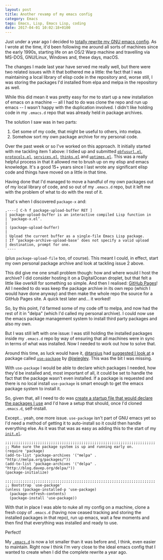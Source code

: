 ```yaml
---
layout: post
title: Another revamp of my emacs config
category: Emacs
tags: Emacs, Lisp, Emacs Lisp, coding
date: 2017-04-01 10:02:18+0100
---
```


Just under a year ago I decided to
[totally rewrite my GNU emacs config](/2016/05/26/starting_fresh_with_gnu_emacs.html).
As I wrote at the time, it'd been following me around all sorts of machines
since the early 1990s, starting life on an OS/2 Warp machine and travelling
via MS-DOS, GNU/Linux, Windows and, these days, macOS.

The changes I made last year have served me really well, but there were two
related issues with it that bothered me a little: the fact that I was
maintaining a local library of elisp code in the repository and, worse
still, I was storing the packages I'd installed from elpa and melpa in the
repository as well.

While this did mean it was pretty easy for me to start up a new installation
of emacs on a machine -- all I had to do was clone the repo and run up emacs
-- I wasn't happy with the duplication involved. I didn't like holding code
in my `.emacs.d` repo that was already held in package archives.

The solution I saw was in two parts:

1. Get some of my code, that might be useful to others, into melpa.
2. Somehow sort my own package archive for my personal code.

<p></p>

Over the past week or so I've worked on this approach. It initially started
with me tackling item 1 above: I tidied up and
submitted
[`obfusurl.el`](https://github.com/davep/obfusurl.el),
[`protocols.el`](https://github.com/davep/protocols.el),
[`services.el`](https://github.com/davep/services.el),
[`thinks.el`](https://github.com/davep/thinks.el) and
[`uptimes.el`](https://github.com/davep/uptimes.el). This was a really
helpful process in that it allowed me to brush up on my elisp and emacs
knowledge. It's a good 15+ years since I last wrote any significant elisp
code and things have moved on a little in that time.

Having done that I'd managed to move a handful of my own packages out of my
local library of code, and so out of my `.emacs.d` repo, but it left me with
the problem of what to do with the rest of it.

That's when I discovered `package-x` and:

```
,----[ C-h f package-upload-buffer RET ]
| package-upload-buffer is an interactive compiled Lisp function in
| ‘package-x.el’.
|
| (package-upload-buffer)
|
| Upload the current buffer as a single-file Emacs Lisp package.
| If ‘package-archive-upload-base’ does not specify a valid upload
| destination, prompt for one.
`----
```

(plus `package-upload-file` too, of course). This meant I could, in effect,
start my own personal package archive and look at tackling issue 2 above.

This did give me one small problem though: how and where would I host the
archive? I did consider hosting it on a DigitalOcean droplet, but that felt
a little like overkill for something so simple. And then I
realised: [GitHub Pages](https://pages.github.com/)! All I needed to do was
keep the package archive in its own repo (which I would have done anyway)
and then make the whole repo the source for a GitHub Pages site. A quick
test later and... it worked!

So, by this point, I'd farmed some of my code off to melpa, and now had the
rest of it in "delpa" (which I'd called my personal archive). I could now
use the emacs package management system to install third party packages and
also my own.

But I was still left with one issue: I was still holding the installed
packages inside my `.emacs.d` repo by way of ensuring that all machines were
in sync in terms of what was installed. Now I needed to work out how to
solve that.

Around this time, as luck would have
it, [@tarsius](https://github.com/tarsius)
had
[suggested I look at](https://github.com/davep/boxquote.el/pull/1#issuecomment-288462491) a
package called [`use-package`](https://github.com/jwiegley/use-package)
by [@jwiegley](https://github.com/jwiegley). This was the bit I was missing.

With `use-package` I would be able to declare which packages I needed, how
they'd be installed and, most important of all, it could be set to handle
the fact that the package wasn't even installed. If a package is requested
and there is no local install `use-package` is smart enough to get the emacs
package system to install it.

So, given that, all I need to do was [create a startup file that would
declare the packages I use](https://github.com/davep/.emacs.d/blob/1fa67c2895f345098057654f6acb3b57a77f1194/startup/davep-packages.el) and
I'd have a setup that should, once I'd cloned `.emacs.d`, self-install.

Except... yeah, one more issue. `use-package` isn't part of GNU emacs yet so
I'd need a method of getting it to auto-install so it could then handle
everything else. As it was that was as easy as adding this to the start of
my [`init.el`](https://github.com/davep/.emacs.d/blob/master/init.el).

```elisp
;;;;;;;;;;;;;;;;;;;;;;;;;;;;;;;;;;;;;;;;;;;;;;;;;;;;;;;;;;;;;;;;;;;;;
;; Make sure the package system is up and running early on.
(require 'package)
(add-to-list 'package-archives '("melpa" . "http://melpa.org/packages/"))
(add-to-list 'package-archives '("delpa" . "http://blog.davep.org/delpa/"))
(package-initialize)

;;;;;;;;;;;;;;;;;;;;;;;;;;;;;;;;;;;;;;;;;;;;;;;;;;;;;;;;;;;;;;;;;;;;;
;; Bootstrap `use-package'
(unless (package-installed-p 'use-package)
  (package-refresh-contents)
  (package-install 'use-package))
```

With that in place I was able to nuke all my config on a machine, clone a
fresh copy of `.emacs.d` (having now ceased tracking and storing the
installed packages in that repo), run up emacs, wait a few moments and then
find that everything was installed and ready to use.

Perfect!

My [`.emacs.d`](https://github.com/davep/.emacs.d) is now a lot smaller than
it was before and, I think, even easier to maintain. Right now I think I'm
very close to the ideal emacs config that I wanted to create when I did the
complete rewrite a year ago.

[//]: # (2017-04-01-another_revamp_of_my_emacs_config.md ends here)
